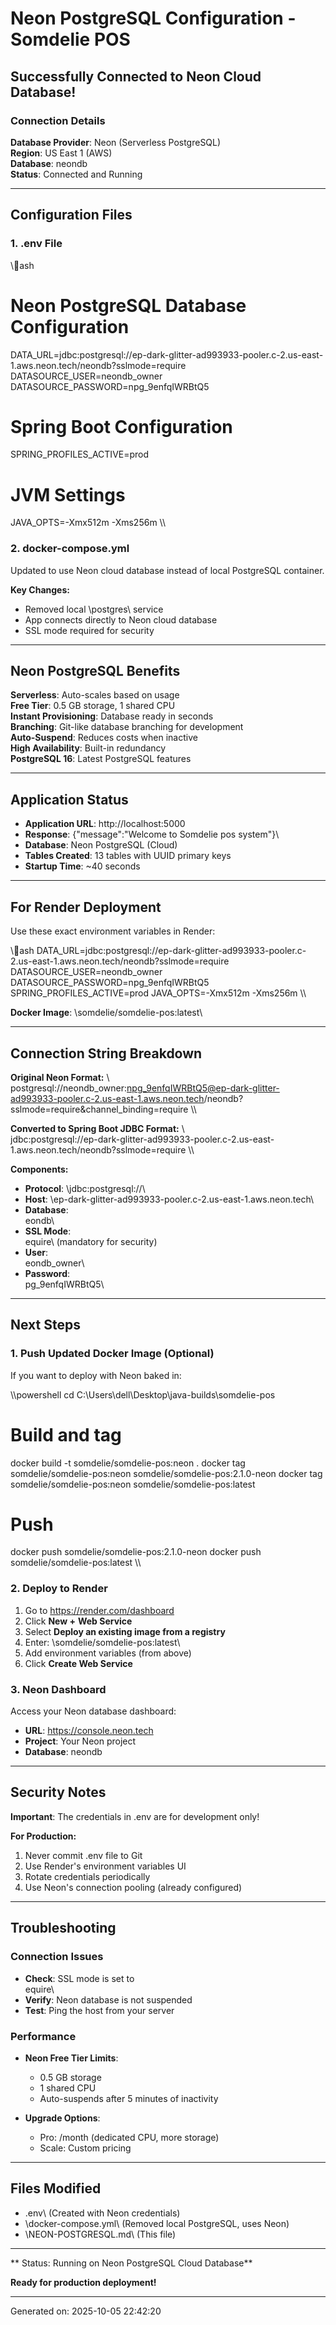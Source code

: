 #  Neon PostgreSQL Configuration - Somdelie POS

## Successfully Connected to Neon Cloud Database!

### Connection Details

**Database Provider**: Neon (Serverless PostgreSQL)  
**Region**: US East 1 (AWS)  
**Database**: neondb  
**Status**:  Connected and Running

---

## Configuration Files

### 1. .env File
\\\ash
# Neon PostgreSQL Database Configuration
DATA_URL=jdbc:postgresql://ep-dark-glitter-ad993933-pooler.c-2.us-east-1.aws.neon.tech/neondb?sslmode=require
DATASOURCE_USER=neondb_owner
DATASOURCE_PASSWORD=npg_9enfqIWRBtQ5

# Spring Boot Configuration
SPRING_PROFILES_ACTIVE=prod

# JVM Settings
JAVA_OPTS=-Xmx512m -Xms256m
\\\

### 2. docker-compose.yml
Updated to use Neon cloud database instead of local PostgreSQL container.

**Key Changes:**
- Removed local \postgres\ service
- App connects directly to Neon cloud database
- SSL mode required for security

---

## Neon PostgreSQL Benefits

 **Serverless**: Auto-scales based on usage  
 **Free Tier**: 0.5 GB storage, 1 shared CPU  
 **Instant Provisioning**: Database ready in seconds  
 **Branching**: Git-like database branching for development  
 **Auto-Suspend**: Reduces costs when inactive  
 **High Availability**: Built-in redundancy  
 **PostgreSQL 16**: Latest PostgreSQL features  

---

## Application Status

- **Application URL**: http://localhost:5000
- **Response**: \{"message":"Welcome to Somdelie pos system"}\
- **Database**: Neon PostgreSQL (Cloud)
- **Tables Created**: 13 tables with UUID primary keys
- **Startup Time**: ~40 seconds

---

## For Render Deployment

Use these exact environment variables in Render:

\\\ash
DATA_URL=jdbc:postgresql://ep-dark-glitter-ad993933-pooler.c-2.us-east-1.aws.neon.tech/neondb?sslmode=require
DATASOURCE_USER=neondb_owner
DATASOURCE_PASSWORD=npg_9enfqIWRBtQ5
SPRING_PROFILES_ACTIVE=prod
JAVA_OPTS=-Xmx512m -Xms256m
\\\

**Docker Image**: \somdelie/somdelie-pos:latest\

---

## Connection String Breakdown

**Original Neon Format:**
\\\
postgresql://neondb_owner:npg_9enfqIWRBtQ5@ep-dark-glitter-ad993933-pooler.c-2.us-east-1.aws.neon.tech/neondb?sslmode=require&channel_binding=require
\\\

**Converted to Spring Boot JDBC Format:**
\\\
jdbc:postgresql://ep-dark-glitter-ad993933-pooler.c-2.us-east-1.aws.neon.tech/neondb?sslmode=require
\\\

**Components:**
- **Protocol**: \jdbc:postgresql://\
- **Host**: \ep-dark-glitter-ad993933-pooler.c-2.us-east-1.aws.neon.tech\
- **Database**: \
eondb\
- **SSL Mode**: \equire\ (mandatory for security)
- **User**: \
eondb_owner\
- **Password**: \
pg_9enfqIWRBtQ5\

---

## Next Steps

### 1. Push Updated Docker Image (Optional)
If you want to deploy with Neon baked in:

\\\powershell
cd C:\Users\dell\Desktop\java-builds\somdelie-pos

# Build and tag
docker build -t somdelie/somdelie-pos:neon .
docker tag somdelie/somdelie-pos:neon somdelie/somdelie-pos:2.1.0-neon
docker tag somdelie/somdelie-pos:neon somdelie/somdelie-pos:latest

# Push
docker push somdelie/somdelie-pos:2.1.0-neon
docker push somdelie/somdelie-pos:latest
\\\

### 2. Deploy to Render
1. Go to https://render.com/dashboard
2. Click **New +**  **Web Service**
3. Select **Deploy an existing image from a registry**
4. Enter: \somdelie/somdelie-pos:latest\
5. Add environment variables (from above)
6. Click **Create Web Service**

### 3. Neon Dashboard
Access your Neon database dashboard:
- **URL**: https://console.neon.tech
- **Project**: Your Neon project
- **Database**: neondb

---

## Security Notes

 **Important**: The credentials in .env are for development only!

**For Production:**
1. Never commit .env file to Git
2. Use Render's environment variables UI
3. Rotate credentials periodically
4. Use Neon's connection pooling (already configured)

---

## Troubleshooting

### Connection Issues
- **Check**: SSL mode is set to \equire\
- **Verify**: Neon database is not suspended
- **Test**: Ping the host from your server

### Performance
- **Neon Free Tier Limits**:
  - 0.5 GB storage
  - 1 shared CPU
  - Auto-suspends after 5 minutes of inactivity
  
- **Upgrade Options**:
  - Pro: \/month (dedicated CPU, more storage)
  - Scale: Custom pricing

---

## Files Modified

-  \.env\ (Created with Neon credentials)
-  \docker-compose.yml\ (Removed local PostgreSQL, uses Neon)
-  \NEON-POSTGRESQL.md\ (This file)

---

** Status: Running on Neon PostgreSQL Cloud Database**

**Ready for production deployment!** 

---

Generated on: 2025-10-05 22:42:20
